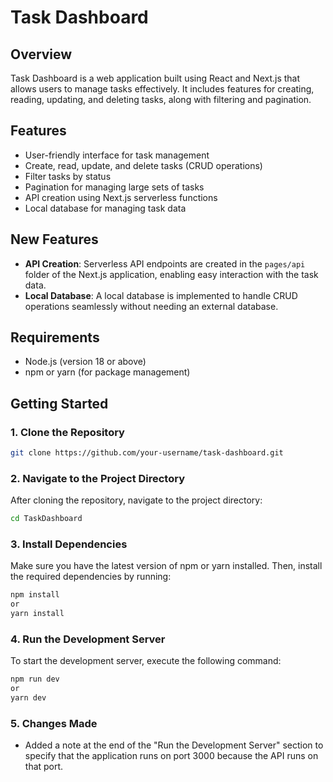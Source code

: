 # Task Dashboard

## Overview
Task Dashboard is a web application built using React and Next.js that allows users to manage tasks effectively. It includes features for creating, reading, updating, and deleting tasks, along with filtering and pagination.

## Features
- User-friendly interface for task management
- Create, read, update, and delete tasks (CRUD operations)
- Filter tasks by status
- Pagination for managing large sets of tasks
- API creation using Next.js serverless functions
- Local database for managing task data

## New Features
- **API Creation**: Serverless API endpoints are created in the `pages/api` folder of the Next.js application, enabling easy interaction with the task data.
- **Local Database**: A local database is implemented to handle CRUD operations seamlessly without needing an external database.

## Requirements
- Node.js (version 18 or above)
- npm or yarn (for package management)

## Getting Started

### 1. Clone the Repository
```bash
git clone https://github.com/your-username/task-dashboard.git
```

### 2. Navigate to the Project Directory
After cloning the repository, navigate to the project directory:
```bash
cd TaskDashboard
```
### 3. Install Dependencies
Make sure you have the latest version of npm or yarn installed. Then, install the required dependencies by running:
```bash
npm install
or
yarn install
```


### 4. Run the Development Server
To start the development server, execute the following command:

```bash
npm run dev
or
yarn dev
```

### 5. Changes Made
- Added a note at the end of the "Run the Development Server" section to specify that the application runs on port 3000 because the API runs on that port.



